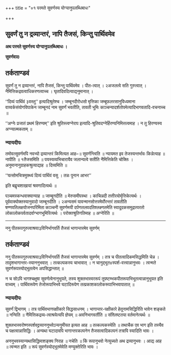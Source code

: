 +++
title = "०१ परमते सुवर्णस्य योग्यानुपलब्धिबाधः"

+++


## सुवर्णं तु न द्रव्यान्तरं, नापि तैजसं, किन्तु पार्थिवमेव

**अथ परमते सुवर्णस्य योग्यानुपलब्धिबाधः ।**

**सुवर्णवादः**

## **तर्कताण्डवं**

सुवर्णं तु न द्रव्यान्तरं, नापि तैजसं, किन्तु पार्थिवमेव । पीत-त्वात् । २अजलत्वे सति गुरुत्वात् । नैमित्तिकद्रवत्वाधिकरणत्वाच्च । घृतादिवदित्याद्यनुमानात् ।

‘‘दिव्यं पार्थिवं ३वस्तु’’ इत्यादिश्रुतेश्च । जम्बूनदीरोधसो मृत्तिका जम्बूफलरसानुविध्यमाना वाय्वर्कसंयोगविपाकेन जाम्बूनदं नाम सुवर्णं भवतीति, तावती भूमिः काञ्चन्यादर्शतोपमेत्यादिभागवतादि-वचनाच्च ॥

‘‘अग्नेः प्रजातं प्रथमं हिरण्यम्’’ इति श्रुतिस्त्वग्नेराप इत्यादि-श्रुतिवदग्नेर्हिरण्यनिमित्तत्वमाह । न तु हिरण्यस्य अग्न्यात्मकताम् ॥

### **न्यायदीपः**

तमोवत्सुवर्णमपि नवभ्यो द्रव्यान्तरं किमित्यत आह–॥ सुवर्णन्त्विति ॥ न्यायमत इव तेजस्यन्तर्भावः किन्नेत्याह ॥ नापीति ॥ १तैजसमिति ॥ पयस्यव्यभिचारायैव जलान्यत्वे सतीति नैमित्तिकेति चोक्तिः । अनुमानानुग्राहकश्रुत्याद्याह ॥ दिव्यमिति ॥

‘‘यत्सोमचित्रमुक्थ्यं दिव्यं पार्थिवं वसु । तन्नः पुनान आभर’’

इति बह्वृचशाखायां श्रवणादित्यर्थः ॥

पञ्चमस्कन्धवाक्यान्याह ॥ जाम्बूनदीति ॥ मेरुसमीपस्था । काचिन्नदी तत्तीरयोर्मृत्तिकेत्यर्थः । पूर्ववाक्योक्तस्यानुवादो जाम्बूनदीति । २अन्यसमं यावन्मानसोत्तरमेर्वोरन्तरं तावतीति षण्णवतिलक्षयोजनपरिमिता काञ्चनी सुवर्णमयी दर्पणतलवदतिश्लक्ष्णतमेति स्वादूदकसमुद्रात्परतो लोकालोकपर्वतादर्वाग्भागभूमिरित्यर्थः । परोक्तश्रुतिगतिमाह ॥ अग्नेरिति ॥

------------------------------------------------------------------------

ननु पीतरूपगुरुत्वाश्रया३विनिर्भागवर्ति तैजसं भागान्तरमेव सुवर्णम्

## **तर्कताण्डवं**

ननु पीतरूपगुरुत्वाश्रया३विनिर्भागवर्ति तैजसं भागान्तरमेव सुवर्णम् । तत्र च पीतत्वादिकमसिद्धमिति चेन्न । तादृशभागान्तर-स्याननुभवात् । तत्कल्पकस्य चाभावात् । न चानुद्भूत४स्पर्श-वत्त्वान्नानुभवः । त्वन्मते सुवर्णरूपस्योद्भूतत्वेन अपसिद्धान्तात् ॥

न च सोऽपि भागश्चक्षुषा सुवर्णत्वेनानुभूयते, तस्य शुक्लभास्वररूपं तूपष्टम्भकपीतरूपाभिभूतत्वान्नानुभूयत इति वाच्यम् । पार्थिवरूपेण तेजोरूपाभिभवे घटादिरूपेण तत्प्रकाशकालोकरूपाभिभवापातात् ॥

### **न्यायदीपः**

सुवर्णं द्विभागम् । तत्र पार्थिवभागपक्षीकारे सिद्धसाधनम् । भागान्तर-पक्षीकारे हेतूनामसिद्धिरिति भावेन शङ्कते ॥ नन्विति ॥ नैमित्तिकद्रव्य-त्वाश्रयेत्यपि ज्ञेयम् ॥ अवनिभागवर्तीति ॥ संश्लिष्टतया वर्तमानेत्यर्थः ॥

शुक्लभास्वरोष्णस्पर्शवद्द्रव्याननुभवेऽप्यनुमीयत इत्यत आह ॥ तत्कल्पकस्येति ॥ तथाचैक एव भाग इति तस्यैव च पक्षत्वान्नासिद्धिः । अन्यथा घटादावपि भागान्तरकल्पनेन तैजसत्वादिकल्पनं तत्रापि स्यादिति भावः ।

अननुभवस्यान्यथासिद्धिमाशङ्क्य निराह ॥ नचेति ॥ किं रूपानुभवो नेत्युच्यते अथ द्रव्यानुभवः । आद्य आह ॥ त्वन्मत इति ॥ रूपं सुवर्णस्योद्भूतमेवेति मण्युक्तेरिति भावः ।

